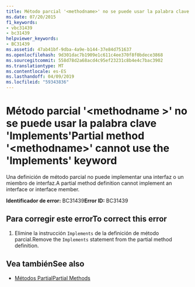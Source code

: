 ```yaml
---
title: Método parcial '<methodname>' no se puede usar la palabra clave 'Implements'
ms.date: 07/20/2015
f1_keywords:
- vbc31439
- bc31439
helpviewer_keywords:
- BC31439
ms.assetid: 47ab41bf-9dba-4a9e-b144-37e84d751637
ms.openlocfilehash: 9d301dac7b1909e1c611c4ee370f8f0bdece3868
ms.sourcegitcommit: 558d78d2a68acd4c95ef23231c8b4e4c7bac3902
ms.translationtype: MT
ms.contentlocale: es-ES
ms.lasthandoff: 04/09/2019
ms.locfileid: "59343836"
---
```

# <a name="partial-method-methodname-cannot-use-the-implements-keyword"></a><span data-ttu-id="94b65-102">Método parcial '\<methodname >' no se puede usar la palabra clave 'Implements'</span><span class="sxs-lookup"><span data-stu-id="94b65-102">Partial method '\<methodname>' cannot use the 'Implements' keyword</span></span>
<span data-ttu-id="94b65-103">Una definición de método parcial no puede implementar una interfaz o un miembro de interfaz.</span><span class="sxs-lookup"><span data-stu-id="94b65-103">A partial method definition cannot implement an interface or interface member.</span></span>  
  
 <span data-ttu-id="94b65-104">**Identificador de error:** BC31439</span><span class="sxs-lookup"><span data-stu-id="94b65-104">**Error ID:** BC31439</span></span>  
  
## <a name="to-correct-this-error"></a><span data-ttu-id="94b65-105">Para corregir este error</span><span class="sxs-lookup"><span data-stu-id="94b65-105">To correct this error</span></span>  
  
1. <span data-ttu-id="94b65-106">Elimine la instrucción `Implements` de la definición de método parcial.</span><span class="sxs-lookup"><span data-stu-id="94b65-106">Remove the `Implements` statement from the partial method definition.</span></span>  
  
## <a name="see-also"></a><span data-ttu-id="94b65-107">Vea también</span><span class="sxs-lookup"><span data-stu-id="94b65-107">See also</span></span>

- [<span data-ttu-id="94b65-108">Métodos Partial</span><span class="sxs-lookup"><span data-stu-id="94b65-108">Partial Methods</span></span>](../../visual-basic/programming-guide/language-features/procedures/partial-methods.md)
